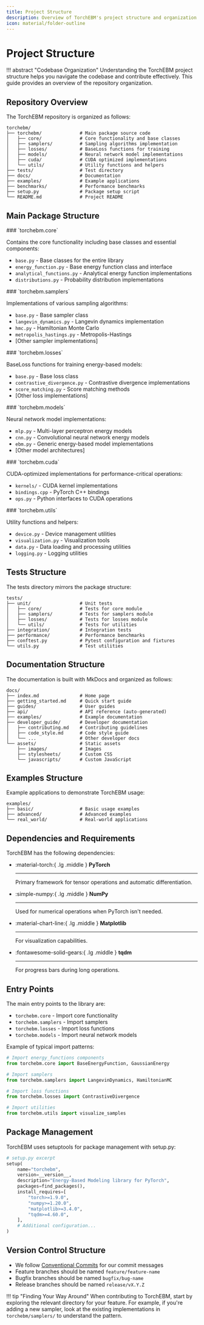 ```yaml
---
title: Project Structure
description: Overview of TorchEBM's project structure and organization
icon: material/folder-outline
---
```


# Project Structure

!!! abstract "Codebase Organization"
    Understanding the TorchEBM project structure helps you navigate the codebase and contribute effectively. This guide provides an overview of the repository organization.

## Repository Overview

The TorchEBM repository is organized as follows:

```
torchebm/
├── torchebm/              # Main package source code
│   ├── core/              # Core functionality and base classes
│   ├── samplers/          # Sampling algorithms implementation
│   ├── losses/            # BaseLoss functions for training
│   ├── models/            # Neural network model implementations
│   ├── cuda/              # CUDA optimized implementations
│   └── utils/             # Utility functions and helpers
├── tests/                 # Test directory
├── docs/                  # Documentation
├── examples/              # Example applications
├── benchmarks/            # Performance benchmarks
├── setup.py               # Package setup script
└── README.md              # Project README
```

## Main Package Structure

<div class="grid" markdown>

<div markdown>
### `torchebm.core`

Contains the core functionality including base classes and essential components:

* `base.py` - Base classes for the entire library
* `energy_function.py` - Base energy function class and interface
* `analytical_functions.py` - Analytical energy function implementations
* `distributions.py` - Probability distribution implementations
</div>

<div markdown>
### `torchebm.samplers`

Implementations of various sampling algorithms:

* `base.py` - Base sampler class
* `langevin_dynamics.py` - Langevin dynamics implementation
* `hmc.py` - Hamiltonian Monte Carlo
* `metropolis_hastings.py` - Metropolis-Hastings
* [Other sampler implementations]
</div>

</div>

<div class="grid" markdown>

<div markdown>
### `torchebm.losses`

BaseLoss functions for training energy-based models:

* `base.py` - Base loss class
* `contrastive_divergence.py` - Contrastive divergence implementations
* `score_matching.py` - Score matching methods
* [Other loss implementations]
</div>

<div markdown>
### `torchebm.models`

Neural network model implementations:

* `mlp.py` - Multi-layer perceptron energy models
* `cnn.py` - Convolutional neural network energy models
* `ebm.py` - Generic energy-based model implementations
* [Other model architectures]
</div>

</div>

<div class="grid" markdown>

<div markdown>
### `torchebm.cuda`

CUDA-optimized implementations for performance-critical operations:

* `kernels/` - CUDA kernel implementations
* `bindings.cpp` - PyTorch C++ bindings
* `ops.py` - Python interfaces to CUDA operations
</div>

<div markdown>
### `torchebm.utils`

Utility functions and helpers:

* `device.py` - Device management utilities
* `visualization.py` - Visualization tools
* `data.py` - Data loading and processing utilities
* `logging.py` - Logging utilities
</div>

</div>

## Tests Structure

The tests directory mirrors the package structure:

```
tests/
├── unit/                  # Unit tests
│   ├── core/              # Tests for core module
│   ├── samplers/          # Tests for samplers module
│   ├── losses/            # Tests for losses module
│   └── utils/             # Tests for utilities
├── integration/           # Integration tests
├── performance/           # Performance benchmarks
├── conftest.py            # Pytest configuration and fixtures
└── utils.py               # Test utilities
```

## Documentation Structure

The documentation is built with MkDocs and organized as follows:

```
docs/
├── index.md               # Home page
├── getting_started.md     # Quick start guide
├── guides/                # User guides
├── api/                   # API reference (auto-generated)
├── examples/              # Example documentation
├── developer_guide/       # Developer documentation
│   ├── contributing.md    # Contributing guidelines
│   ├── code_style.md      # Code style guide
│   └── ...                # Other developer docs
└── assets/                # Static assets
    ├── images/            # Images
    ├── stylesheets/       # Custom CSS
    └── javascripts/       # Custom JavaScript
```

## Examples Structure

Example applications to demonstrate TorchEBM usage:

```
examples/
├── basic/                 # Basic usage examples
├── advanced/              # Advanced examples
└── real_world/            # Real-world applications
```

## Dependencies and Requirements

TorchEBM has the following dependencies:

<div class="grid cards" markdown>

-   :material-torch:{ .lg .middle } __PyTorch__

    ---

    Primary framework for tensor operations and automatic differentiation.

-   :simple-numpy:{ .lg .middle } __NumPy__

    ---

    Used for numerical operations when PyTorch isn't needed.

-   :material-chart-line:{ .lg .middle } __Matplotlib__

    ---

    For visualization capabilities.

-   :fontawesome-solid-gears:{ .lg .middle } __tqdm__

    ---

    For progress bars during long operations.

</div>

## Entry Points

The main entry points to the library are:

* `torchebm.core` - Import core functionality
* `torchebm.samplers` - Import samplers
* `torchebm.losses` - Import loss functions
* `torchebm.models` - Import neural network models

Example of typical import patterns:

```python
# Import energy_functions components
from torchebm.core import BaseEnergyFunction, GaussianEnergy

# Import samplers
from torchebm.samplers import LangevinDynamics, HamiltonianMC

# Import loss functions
from torchebm.losses import ContrastiveDivergence

# Import utilities
from torchebm.utils import visualize_samples
```

## Package Management

TorchEBM uses setuptools for package management with setup.py:

```python
# setup.py excerpt
setup(
    name="torchebm",
    version=__version__,
    description="Energy-Based Modeling library for PyTorch",
    packages=find_packages(),
    install_requires=[
        "torch>=1.9.0",
        "numpy>=1.20.0",
        "matplotlib>=3.4.0",
        "tqdm>=4.60.0",
    ],
    # Additional configuration...
)
```

## Version Control Structure

* We follow [Conventional Commits](https://www.conventionalcommits.org/) for our commit messages
* Feature branches should be named `feature/feature-name`
* Bugfix branches should be named `bugfix/bug-name`
* Release branches should be named `release/vX.Y.Z`

!!! tip "Finding Your Way Around"
    When contributing to TorchEBM, start by exploring the relevant directory for your feature. For example, if you're adding a new sampler, look at the existing implementations in `torchebm/samplers/` to understand the pattern. 
